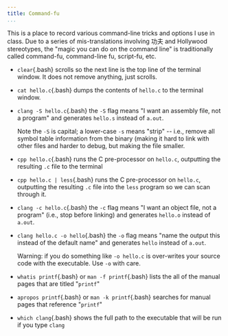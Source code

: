 ```yaml
---
title: Command-fu
...
```


This is a place to record various command-line tricks and options I use in class.
Due to a series of mis-translations involving 功夫 and Hollywood stereotypes,
the "magic you can do on the command line" is traditionally called command-fu, command-line fu, script-fu, etc.

-   `clear`{.bash} scrolls so the next line is the top line of the terminal window.
    It does not remove anything, just scrolls.

-   `cat hello.c`{.bash} dumps the contents of `hello.c` to the terminal window.

-   `clang -S hello.c`{.bash} the `-S` flag means "I want an assembly file, not a program"
    and generates `hello.s` instead of `a.out`.
    
    Note the `-S` is capital; a lower-case `-s` means "strip" -- i.e., remove all symbol table information from the binary (making it hard to link with other files and harder to debug, but making the file smaller.

-   `cpp hello.c`{.bash} runs the C pre-processor on `hello.c`, outputting the resulting `.c` file to the terminal

-   `cpp hello.c | less`{.bash} runs the C pre-processor on `hello.c`, outputting the resulting `.c` file into the `less` program so we can scan through it.

-   `clang -c hello.c`{.bash} the `-c` flag means "I want an object file, not a program"
    (i.e., stop before linking) 
    and generates `hello.o` instead of `a.out`.

-   `clang hello.c -o hello`{.bash} the `-o` flag means "name the output this instead of the default name"
    and generates `hello` instead of `a.out`.
    
    Warning: if you do something like `-o hello.c` is over-writes your source code with the executable.
    Use `-o` with care.

-   `whatis printf`{.bash} or `man -f printf`{.bash} lists the all of the manual pages that are titled "`printf`"

-   `apropos printf`{.bash} or `man -k printf`{.bash} searches for manual pages that reference "`printf`"

-   `which clang`{.bash} shows the full path to the executable that will be run if you type `clang`
